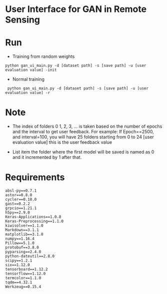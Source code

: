 # User Interface for GAN in Remote Sensing



# Run

 - Training from random weights
 ```
 python gan_ui_main.py -d [dataset path] -s [save path] -u [user evaluation value] -init
 ```
 - Normal training
 ```
  python gan_ui_main.py -d [dataset path] -s [save path] -u [user evaluation value] -r 
  ```
  
 # Note

 - The index of folders 0 1, 2, 3, ... is taken based on the number of epochs and the interval to get user feedback.
For example: If Epoch==2500, and interval=100, you will have 25 folders starting from 0 to 24
[user evaluation value]  this is the user feedback value

 - List item the folder where the first model will be saved is named as 0 and it incremented by 1 after that.
 
# Requirements

```
absl-py==0.7.1
astor==0.8.0
cycler==0.10.0
gast==0.2.2
grpcio==1.21.1
h5py==2.9.0
Keras-Applications==1.0.8
Keras-Preprocessing==1.1.0
kiwisolver==1.1.0
Markdown==3.1.1
matplotlib==3.1.0
numpy==1.16.4
Pillow==5.1.0
protobuf==3.8.0
pyparsing==2.4.0
python-dateutil==2.8.0
scipy==1.2.1
six==1.12.0
tensorboard==1.12.2
tensorflow==1.12.0
termcolor==1.1.0
tqdm==4.32.1
Werkzeug==0.15.4

```


